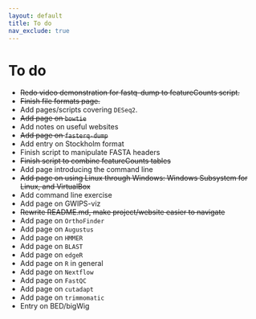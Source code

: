 ```yaml
---
layout: default
title: To do
nav_exclude: true
---
```


# To do

- ~~Redo video demonstration for fastq-dump to featureCounts script.~~
- ~~Finish file formats page.~~
- Add pages/scripts covering `DESeq2`.
- ~~Add page on `bowtie`~~
- Add notes on useful websites
- ~~Add page on `fasterq-dump`~~
- Add entry on Stockholm format
- Finish script to manipulate FASTA headers
- ~~Finish script to combine featureCounts tables~~
- Add page introducing the command line
- ~~Add page on using Linux through Windows: Windows Subsystem for Linux, and VirtualBox~~
- Add command line exercise
- Add page on GWIPS-viz
- ~~Rewrite README.md, make project/website easier to navigate~~
- Add page on `OrthoFinder`
- Add page on `Augustus`
- Add page on `HMMER`
- Add page on `BLAST`
- Add page on `edgeR`
- Add page on `R` in general
- Add page on `Nextflow`
- Add page on `FastQC`
- Add page on `cutadapt`
- Add page on `trimmomatic`
- Entry on BED/bigWig
